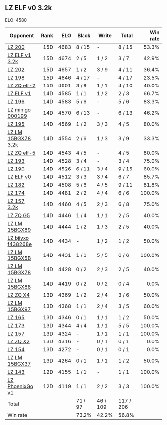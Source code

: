 ## LZ ELF v0 3.2k ##

ELO: 4580

Opponent | Rank | ELO | Black | Write | Total | Win rate
---------|-----:|----:|-------|-------|-------|-------:
[LZ 200](LZ%20200.md) | 15D | 4683 | 8 / 15 | - | 8 / 15 | 53.3%
[LZ ELF v1 3.2k](LZ%20ELF%20v1%203.2k.md) | 15D | 4674 | 2 / 5 | 1 / 2 | 3 / 7 | 42.9%
[LZ 202](LZ%20202.md) | 15D | 4657 | 1 / 2 | 3 / 9 | 4 / 11 | 36.4%
[LZ 198](LZ%20198.md) | 15D | 4646 | 4 / 17 | - | 4 / 17 | 23.5%
[LZ ZQ elf-2](LZ%20ZQ%20elf-2.md) | 15D | 4601 | 3 / 9 | 1 / 1 | 4 / 10 | 40.0%
[LZ ELF v1](LZ%20ELF%20v1.md) | 14D | 4585 | 1 / 1 | 1 / 2 | 2 / 3 | 66.7%
[LZ 196](LZ%20196.md) | 14D | 4583 | 5 / 6 | - | 5 / 6 | 83.3%
[LZ minigo 000199](LZ%20minigo%20000199.md) | 14D | 4570 | 6 / 13 | - | 6 / 13 | 46.2%
[LZ 195](LZ%20195.md) | 14D | 4569 | 1 / 2 | 3 / 3 | 4 / 5 | 80.0%
[LZ LM 15BGX78 3.2k](LZ%20LM%2015BGX78%203.2k.md) | 14D | 4554 | 2 / 6 | 1 / 3 | 3 / 9 | 33.3%
[LZ ZQ elf-5](LZ%20ZQ%20elf-5.md) | 14D | 4543 | 4 / 5 | - | 4 / 5 | 80.0%
[LZ 193](LZ%20193.md) | 14D | 4528 | 3 / 4 | - | 3 / 4 | 75.0%
[LZ 190](LZ%20190.md) | 14D | 4526 | 6 / 11 | 3 / 4 | 9 / 15 | 60.0%
[LZ ELF v0](LZ%20ELF%20v0.md) | 14D | 4512 | 3 / 3 | 3 / 4 | 6 / 7 | 85.7%
[LZ 182](LZ%20182.md) | 14D | 4508 | 5 / 6 | 4 / 5 | 9 / 11 | 81.8%
[LZ 174](LZ%20174.md) | 14D | 4481 | 2 / 2 | 4 / 4 | 6 / 6 | 100.0%
[LZ 157 3.2k](LZ%20157%203.2k.md) | 14D | 4460 | 4 / 5 | 2 / 3 | 6 / 8 | 75.0%
[LZ ZQ G5](LZ%20ZQ%20G5.md) | 14D | 4446 | 1 / 4 | 1 / 1 | 2 / 5 | 40.0%
[LZ LM 15BGX89](LZ%20LM%2015BGX89.md) | 14D | 4444 | 1 / 2 | 1 / 3 | 2 / 5 | 40.0%
[LZ bjiyxo f438268e](LZ%20bjiyxo%20f438268e.md) | 14D | 4434 | - | 1 / 2 | 1 / 2 | 50.0%
[LZ LM 15BGX5B](LZ%20LM%2015BGX5B.md) | 14D | 4431 | 1 / 1 | 5 / 5 | 6 / 6 | 100.0%
[LZ LM 15BGX78](LZ%20LM%2015BGX78.md) | 14D | 4428 | 0 / 2 | 2 / 3 | 2 / 5 | 40.0%
[LZ LM 15BGX88](LZ%20LM%2015BGX88.md) | 14D | 4419 | 0 / 2 | 0 / 2 | 0 / 4 | 0.0%
[LZ ZQ X4](LZ%20ZQ%20X4.md) | 13D | 4369 | 1 / 2 | 2 / 4 | 3 / 6 | 50.0%
[LZ LM 15BGX97](LZ%20LM%2015BGX97.md) | 13D | 4368 | 1 / 1 | 2 / 4 | 3 / 5 | 60.0%
[LZ 165](LZ%20165.md) | 13D | 4346 | 0 / 1 | 1 / 1 | 1 / 2 | 50.0%
[LZ 173](LZ%20173.md) | 13D | 4344 | 4 / 4 | 1 / 1 | 5 / 5 | 100.0%
[LZ 157](LZ%20157.md) | 13D | 4324 | - | 1 / 1 | 1 / 1 | 100.0%
[LZ ZQ X2](LZ%20ZQ%20X2.md) | 13D | 4316 | - | 0 / 1 | 0 / 1 | 0.0%
[LZ 154](LZ%20154.md) | 13D | 4272 | - | 0 / 1 | 0 / 1 | 0.0%
[LZ LM 15BGX37](LZ%20LM%2015BGX37.md) | 13D | 4264 | 0 / 1 | 1 / 1 | 1 / 2 | 50.0%
[LZ 143](LZ%20143.md) | 12D | 4155 | 1 / 1 | - | 1 / 1 | 100.0%
[LZ PhoenixGo v1](LZ%20PhoenixGo%20v1.md) | 12D | 4119 | 1 / 1 | 2 / 2 | 3 / 3 | 100.0%
Total | | | 71 / 97 | 46 / 109 | 117 / 206 | 
Win rate| | | 73.2% | 42.2% | 56.8% | 
